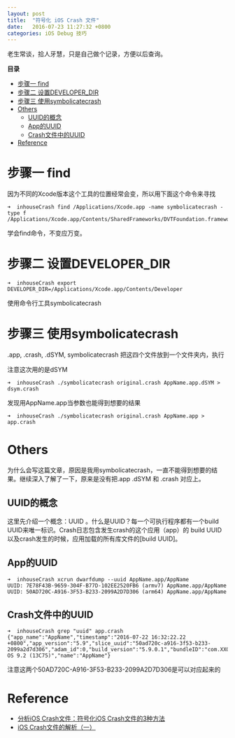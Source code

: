 ```yaml
---
layout: post
title:  "符号化 iOS Crash 文件"
date:   2016-07-23 11:27:32 +0800
categories: iOS Debug 技巧
---
```

老生常谈，拾人牙慧，只是自己做个记录，方便以后查询。

**目录**

* [步骤一 find](#find)
* [步骤二 设置DEVELOPER_DIR](#set)
* [步骤三 使用symbolicatecrash](#use)
* [Others](#others)
	* [UUID的概念](#UUID)
	* [App的UUID](#AppUUID)
	* [Crash文件中的UUID](#crashUUID)
* [Reference](#reference)


步骤一 find<a name="find"></a>
===
因为不同的Xcode版本这个工具的位置经常会变，所以用下面这个命令来寻找

~~~
➜  inhouseCrash find /Applications/Xcode.app -name symbolicatecrash -type f
/Applications/Xcode.app/Contents/SharedFrameworks/DVTFoundation.framework/Versions/A/Resources/symbolicatecrash
~~~

学会find命令，不变应万变。

步骤二 设置DEVELOPER_DIR<a name="set"></a>
===
~~~
➜  inhouseCrash export DEVELOPER_DIR=/Applications/Xcode.app/Contents/Developer
~~~
使用命令行工具symbolicatecrash

步骤三 使用symbolicatecrash<a name="use"></a>
===
.app, .crash, .dSYM, symbolicatecrash
把这四个文件放到一个文件夹内，执行

注意这次用的是dSYM

~~~
➜  inhouseCrash ./symbolicatecrash original.crash AppName.app.dSYM > dsym.crash
~~~

发现用AppName.app当参数也能得到想要的结果

~~~
➜  inhouseCrash ./symbolicatecrash original.crash AppName.app > app.crash
~~~

Others<a name="others"></a>
===
为什么会写这篇文章，原因是我用symbolicatecrash，一直不能得到想要的结果。继续深入了解了一下，原来是没有把.app .dSYM 和 .crash 对应上。

UUID的概念<a name="UUID"></a>
----
这里先介绍一个概念：UUID 。什么是UUID？每一个可执行程序都有一个build UUID来唯一标识。Crash日志包含发生crash的这个应用（app）的 build UUID以及crash发生的时候，应用加载的所有库文件的[build UUID]。

App的UUID<a name="AppUUID"></a>
----

~~~
➜  inhouseCrash xcrun dwarfdump --uuid AppName.app/AppName
UUID: 7E78F43B-9659-304F-B77D-102EE2520FB6 (armv7) AppName.app/AppName
UUID: 50AD720C-A916-3F53-B233-2099A2D7D306 (arm64) AppName.app/AppName
~~~

Crash文件中的UUID<a name="crashUUID"></a>
----

~~~
➜  inhouseCrash grep "uuid" app.crash
{"app_name":"AppName","timestamp":"2016-07-22 16:32:22.22 +0800","app_version":"5.9","slice_uuid":"50ad720c-a916-3f53-b233-2099a2d7d306","adam_id":0,"build_version":"5.9.0.1","bundleID":"com.XXOOipad","share_with_app_devs":false,"is_first_party":false,"bug_type":"109","os_version":"iPhone OS 9.2 (13C75)","name":"AppName"}
~~~

注意这两个50AD720C-A916-3F53-B233-2099A2D7D306是可以对应起来的

Reference
===
- [分析iOS Crash文件：符号化iOS Crash文件的3种方法](http://www.cocoachina.com/industry/20140514/8418.html
)
- [iOS Crash文件的解析（一）](http://www.cnblogs.com/smileEvday/p/Crash1.html)


